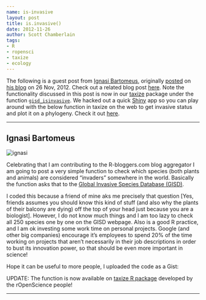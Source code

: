 ```yaml
---
name: is-invasive
layout: post
title: is.invasive()
date: 2012-11-26
author: Scott Chamberlain
tags: 
- R
- ropensci
- taxize
- ecology
---
```


The following is a guest post from [Ignasi Bartomeus](http://www.bartomeus.cat/es/ignasi/), originally [posted](http://ibartomeus.wordpress.com/2012/11/26/is-invasive/) on [his blog](http://ibartomeus.wordpress.com/) on 26 Nov, 2012. Check out a related blog post [here](http://sckott.github.com/2012/12/is-invasive/). Note the functionality discussed in this post is now in our [taxize](https://github.com/ropensci/taxize_) package under the function [`gisd_isinvasive`](https://github.com/ropensci/taxize_/blob/master/R/gisd_isinvasive.R). We hacked out a quick [Shiny](http://www.rstudio.com/shiny/) app so you can play around with the below function in taxize on the web to get invasive status and plot it on a phylogeny. Check it out [here](http://glimmer.rstudio.com/ropensci/taxize_invasive/).

_____________

## Ignasi Bartomeus

![ignasi](/assets/img/blog/ignasi_bartomeus.png)


Celebrating that I am contributing to the R-bloggers.com blog aggregator I am going to post a very simple function to check which species (both plants and animals) are considered “invaders” somewhere in the world. Basically the function asks that to the [Global Invasive Species Database (GISD)](http://www.issg.org/database/welcome/).

I coded this because a friend of mine aks me precisely that question [Yes, friends assumes you should know this kind of stuff (and also why the plants of their balcony are dying) off the top of your head just because you are a biologist]. However, I do not know much things and I am too lazy to check all 250 species one by one on the GISD webpage. Also is a good R practice, and I am ok investing some work time on personal projects. Google (and other big companies) encourage it’s employees to spend 20% of the time working on projects that aren’t necessarily in their job descriptions in order to bust its innovation power, so that should be even more important in science!

Hope it can be useful to more people, I uploaded the code as a Gist:

<script src="https://gist.github.com/ibartomeus/4136068.js"></script>


UPDATE: The function is now available on [taxize R package](http://ropensci.github.com/taxize_/) developed by the rOpenScience people!

___________